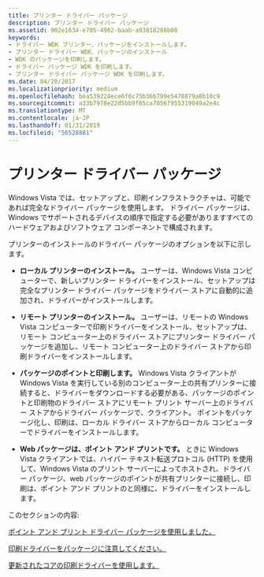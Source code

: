```yaml
---
title: プリンター ドライバー パッケージ
description: プリンター ドライバー パッケージ
ms.assetid: 902e1634-e705-4902-baab-a93818288b08
keywords:
- ドライバー WDK プリンター、パッケージをインストールします。
- プリンター ドライバー WDK、パッケージのインストール
- WDK のパッケージを印刷します。
- ドライバー パッケージ WDK を印刷します。
- プリンター ドライバー パッケージ WDK を印刷します。
ms.date: 04/20/2017
ms.localizationpriority: medium
ms.openlocfilehash: bea539224ece6f6c75b36b799e5478879a8b10c9
ms.sourcegitcommit: a33b7978e22d5bb9f65ca7056f955319049a2e4c
ms.translationtype: MT
ms.contentlocale: ja-JP
ms.lasthandoff: 01/31/2019
ms.locfileid: "56528881"
---
```

# <a name="print-driver-packages"></a>プリンター ドライバー パッケージ


Windows Vista では、セットアップと、印刷インフラストラクチャは、可能であれば完全なドライバー パッケージを使用します。 ドライバー パッケージは、Windows でサポートされるデバイスの順序で指定する必要がありますすべてのハードウェアおよびソフトウェア コンポーネントで構成されます。

プリンターのインストールのドライバー パッケージのオプションを以下に示します。

-   **ローカル プリンターのインストール。** ユーザーは、Windows Vista コンピューターで、新しいプリンター ドライバーをインストール、セットアップは完全なプリンター ドライバー パッケージをドライバー ストアに自動的に追加され、ドライバーがインストールします。

-   **リモート プリンターのインストール。** ユーザーは、リモートの Windows Vista コンピューターで印刷ドライバーをインストール、セットアップは、リモート コンピューター上のドライバー ストアにプリンター ドライバー パッケージを追加し、リモート コンピューター上のドライバー ストアから印刷ドライバーをインストールします。

-   **パッケージのポイントと印刷します。** Windows Vista クライアントが Windows Vista を実行している別のコンピューター上の共有プリンターに接続すると、ドライバーをダウンロードする必要がある、パッケージのポイントと印刷物のドライバー ストアにリモート プリント サーバー上のドライバー ストアからドライバー パッケージで、クライアント。 ポイントをパッケージ化し、印刷は、ローカル ドライバー ストアからローカル コンピューターでドライバーをインストールします。

-   **Web パッケージは、ポイント アンド プリントです。** ときに Windows Vista クライアントでは、ハイパー テキスト転送プロトコル (HTTP) を使用して、Windows Vista のプリント サーバーによってホストされ、ドライバー パッケージ、web パッケージのポイントが共有プリンターに接続し、印刷は、ポイント アンド プリントのと同様に、ドライバーをインストールします。

このセクションの内容:

[ポイント アンド プリント ドライバー パッケージを使用しました。](point-and-print-with-driver-packages.md)

[印刷ドライバーをパッケージに注意してください。](package-aware-print-drivers.md)

[更新されたコアの印刷ドライバーを使用します。](using-updated-core-print-drivers.md)

 

 




